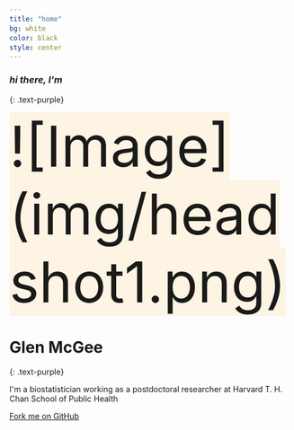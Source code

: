 ```yaml
---
title: "home"
bg: white
color: black
style: center
---
```


### *hi there, I'm*
{: .text-purple}

<span class="fa-stack subtlecircle" style="font-size:100px; background:rgba(255,166,0,0.1)">
  <i class="fa fa-circle fa-stack-2x text-white"></i>
    ![Image](img/headshot1.png)
</span>

# Glen McGee
{: .text-purple}


I'm a biostatistician working as a postdoctoral researcher at Harvard T. H. Chan School of Public Health

<span id="forkongithub">
  <a href="{{ site.source_link }}" class="bg-blue">
    Fork me on GitHub
  </a>
</span>
